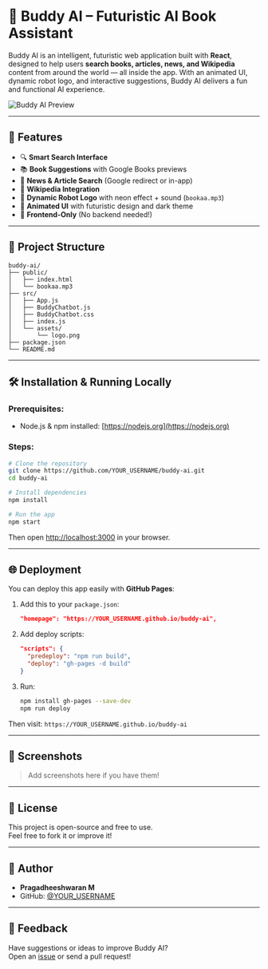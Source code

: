 
# 🤖 Buddy AI – Futuristic AI Book Assistant

Buddy AI is an intelligent, futuristic web application built with **React**, designed to help users **search books, articles, news, and Wikipedia** content from around the world — all inside the app. With an animated UI, dynamic robot logo, and interactive suggestions, Buddy AI delivers a fun and functional AI experience.

![Buddy AI Preview](./assets/buddy-preview.png) <!-- Replace or remove based on your project structure -->

---

## 🚀 Features

- 🔍 **Smart Search Interface**
- 📚 **Book Suggestions** with Google Books previews
- 📰 **News & Article Search** (Google redirect or in-app)
- 🧠 **Wikipedia Integration**
- 🤖 **Dynamic Robot Logo** with neon effect + sound (`bookaa.mp3`)
- 🎨 **Animated UI** with futuristic design and dark theme
- 🧩 **Frontend-Only** (No backend needed!)

---

## 📁 Project Structure

```
buddy-ai/
├── public/
│   ├── index.html
│   └── bookaa.mp3
├── src/
│   ├── App.js
│   ├── BuddyChatbot.js
│   ├── BuddyChatbot.css
│   ├── index.js
│   └── assets/
│       └── logo.png
├── package.json
└── README.md
```

---

## 🛠️ Installation & Running Locally

### Prerequisites:
- Node.js & npm installed: [https://nodejs.org](https://nodejs.org)

### Steps:
```bash
# Clone the repository
git clone https://github.com/YOUR_USERNAME/buddy-ai.git
cd buddy-ai

# Install dependencies
npm install

# Run the app
npm start
```

Then open [http://localhost:3000](http://localhost:3000) in your browser.

---

## 🌐 Deployment

You can deploy this app easily with **GitHub Pages**:

1. Add this to your `package.json`:
   ```json
   "homepage": "https://YOUR_USERNAME.github.io/buddy-ai",
   ```
2. Add deploy scripts:
   ```json
   "scripts": {
     "predeploy": "npm run build",
     "deploy": "gh-pages -d build"
   }
   ```
3. Run:
   ```bash
   npm install gh-pages --save-dev
   npm run deploy
   ```

Then visit: `https://YOUR_USERNAME.github.io/buddy-ai`

---

## 📸 Screenshots

> Add screenshots here if you have them!

---

## 📄 License

This project is open-source and free to use.  
Feel free to fork it or improve it!

---

## 👤 Author

- **Pragadheeshwaran M**  
- GitHub: [@YOUR_USERNAME](https://github.com/YOUR_USERNAME)

---

## 💬 Feedback

Have suggestions or ideas to improve Buddy AI?  
Open an [issue](https://github.com/YOUR_USERNAME/buddy-ai/issues) or send a pull request!
